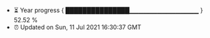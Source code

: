 - ⏳ Year progress { ███████████████▁▁▁▁▁▁▁▁▁▁▁▁▁▁▁ } 52.52 %
- ⏰ Updated on Sun, 11 Jul 2021 16:30:37 GMT

